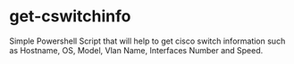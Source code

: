 # get-cswitchinfo

Simple Powershell Script that will help to get cisco switch information such as Hostname, OS, Model, Vlan Name, Interfaces Number and Speed.
